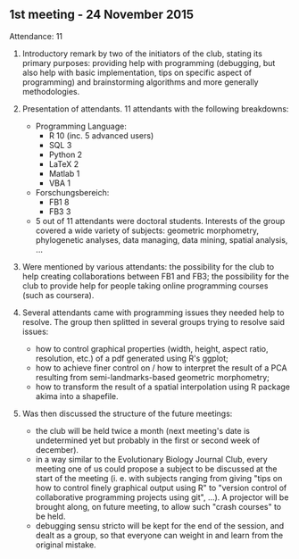 1st meeting - 24 November 2015
----
Attendance: 11

1. Introductory remark by two of the initiators of the club, stating its primary purposes: providing help with programming (debugging, but also help with basic implementation, tips on specific aspect of programming) and brainstorming algorithms and more generally methodologies.

2. Presentation of attendants. 11 attendants with the following breakdowns:
	- Programming Language:
		* R 		10 (inc. 5 advanced users)
		* SQL	 	3
		* Python	2
		* LaTeX	2
		* Matlab	1
		* VBA		1
	- Forschungsbereich:
		* FB1		8
		* FB3		3
	- 5 out of 11 attendants were doctoral students.
Interests of the group covered a wide variety of subjects: geometric morphometry, phylogenetic analyses, data managing, data mining, spatial analysis, ...

3. Were mentioned by various attendants: the possibility for the club to help creating collaborations between FB1 and FB3; the possibility for the club to provide help for people taking online programming courses (such as coursera).

4. Several attendants came with programming issues they needed help to resolve. The group then splitted in several groups trying to resolve said issues:
	- how to control graphical properties (width, height, aspect ratio, resolution, etc.) of a pdf generated using R's ggplot;
	- how to achieve finer control on / how to interpret the result of a PCA resulting from semi-landmarks-based geometric morphometry;
	- how to transform the result of a spatial interpolation using R package akima into a shapefile.

5. Was then discussed the structure of the future meetings: 
	- the club will be held twice a month (next meeting's date is undetermined yet but probably in the first or second week of december).
	- in a way similar to the Evolutionary Biology Journal Club, every meeting one of us could propose a subject to be discussed at the start of the meeting (i. e. with subjects ranging from giving "tips on how to control finely graphical output using R" to "version control of collaborative programming projects using git", ...). A projector will be brought along, on future meeting, to allow such "crash courses" to be held.
	- debugging sensu stricto will be kept for the end of the session, and dealt as a group, so that everyone can weight in and learn from the original mistake.

